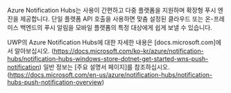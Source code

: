 ﻿Azure Notification Hubs는 사용이 간편하고 다중 플랫폼을 지원하며 확장형 푸시 엔진을 제공합니다. 단일 플랫폼 API 호출을 사용하면 맞춤 설정된 클라우드 또는 온-프레미스 백엔드의 푸시 알림을 모바일 플랫폼의 특정 대상에게 쉽게 보낼 수 있습니다.

UWP의 Azure Notification Hubs에 대한 자세한 내용은 [docs.microsoft.com]에서 알아보십시오. (https://docs.microsoft.com/ko-kr/azure/notification-hubs/notification-hubs-windows-store-dotnet-get-started-wns-push-notification)  일반 정보는 [주요 설명서 페이지]를 참조하십시오. (https://docs.microsoft.com/en-us/azure/notification-hubs/notification-hubs-push-notification-overview)
